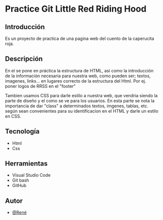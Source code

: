 # Practice Git Little Red Riding Hood

## Introducción

Es un proyecto de practica de una pagina web del cuento de la caperucita roja.

## Descripción 
En el se pone en práctica la estructura de HTML, asi como la introducción de la información necesaria para nuestra web, como pueden ser; textos, imagenes, links... en lugares correcto de la estructura del Html. Por ej. poner logos de RRSS en el "footer" 

Tambien usamos CSS para darle estilo a nuestra web, que vendria siendo la parte de diseño y el como se ve para los usuarios. En esta parte se nota la importancia de dar "class" a determinados textos, imgenes, tablas, etc. según sean convenientes para su identificacíon en el HTML y darle un estilo en CSS.



## Tecnología
- Html
- Css
## Herramientas
- Visual Studio Code
- Git bash
- GitHub
## Autor

- [@René](https://github.com/mrene42)

